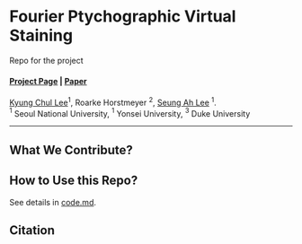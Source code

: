 # Fourier Ptychographic Virtual Staining

Repo for the project <br>

#### [Project Page]() | [Paper]()


[Kyung Chul Lee](https://kyungchullee.com/)$^{1}$, Roarke Horstmeyer $^{2}$, [Seung Ah Lee](https://biomedia.yonsei.ac.kr/) $^{1}$. <br>
$^1$ Seoul National University, $^1$ Yonsei University, $^3$ Duke University




--------------
## What We Contribute?



## How to Use this Repo?
See details in [code.md]().



## Citation
